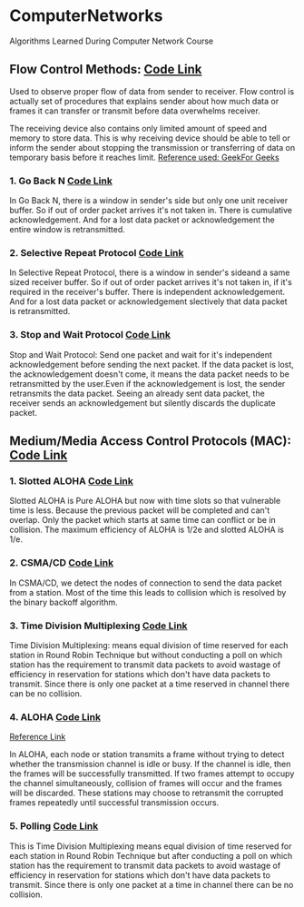 # ComputerNetworks
Algorithms Learned During Computer Network Course

## Flow Control Methods: [Code Link](https://github.com/SourajitaDewasi/ComputerNetworks/tree/main/Flow%20Control%20Methods)
Used to observe proper flow of data from sender to receiver.
Flow control is actually set of procedures that explains sender about how much data or frames it can transfer or transmit before data overwhelms receiver.

The receiving device also contains only limited amount of speed and memory to store data. This is why receiving device should be able to tell or inform the sender about stopping the transmission or transferring of data on temporary basis before it reaches limit. 
[Reference used: GeekFor Geeks ](https://www.geeksforgeeks.org/flow-control-in-data-link-layer/)

### 1. Go Back N [Code Link](https://github.com/SourajitaDewasi/ComputerNetworks/blob/main/Flow%20Control%20Methods/GoBackN.cpp)
In Go Back N, there is a window in sender's side but only one unit receiver buffer. So if out of order packet 
arrives it's not taken in. There is cumulative acknowledgement. And for a lost data packet or acknowledgement 
the entire window is retransmitted. 

### 2. Selective Repeat Protocol [Code Link](https://github.com/SourajitaDewasi/ComputerNetworks/blob/main/Flow%20Control%20Methods/SelectiveRepeat.cpp)
In Selective Repeat Protocol, there is a window in sender's sideand a same sized receiver buffer.
So if out of order packet arrives it's not taken in, if it's required in the receiver's buffer. 
There is independent acknowledgement. And for a lost data packet or acknowledgement slectively that data 
packet is retransmitted.

### 3. Stop and Wait Protocol [Code Link](https://github.com/SourajitaDewasi/ComputerNetworks/blob/main/Flow%20Control%20Methods/StopWait.cpp)
Stop and Wait Protocol: Send one packet and wait for it's independent acknowledgement before sending
the next packet. If the data packet is lost, the acknowledgement doesn't come, it means the data packet
needs to be retransmitted by the user.Even if the acknowledgement is lost, the sender retransmits the 
data packet. Seeing an already sent data packet, the receiver sends an acknowledgement but silently 
discards the duplicate packet.

## Medium/Media Access Control Protocols (MAC): [Code Link](https://github.com/SourajitaDewasi/ComputerNetworks/tree/main/MAC)

### 1. Slotted ALOHA [Code Link](https://github.com/SourajitaDewasi/ComputerNetworks/blob/main/MAC/SlottedALOHA.cpp)
Slotted ALOHA is Pure ALOHA but now with time slots so that vulnerable time is less. Because the previous
packet will be completed and can't overlap. Only the packet which starts at same time can conflict or be in 
collision. The maximum efficiency of ALOHA is 1/2e and slotted ALOHA is 1/e.

### 2. CSMA/CD [Code Link](https://github.com/SourajitaDewasi/ComputerNetworks/blob/main/MAC/CSMACD.cpp)
In CSMA/CD, we detect the nodes of connection to send the data packet from a station. Most of the time
this leads to collision which is resolved by the binary backoff algorithm.

### 3. Time Division Multiplexing [Code Link](https://github.com/SourajitaDewasi/ComputerNetworks/blob/main/MAC/TDM.cpp)
Time Division Multiplexing: means equal division of time reserved for each station in
Round Robin Technique but without conducting a poll on which station has the requirement to transmit 
data packets to avoid wastage of efficiency in reservation for stations which don't have data packets
to transmit. Since there is only one packet at a time reserved in channel there can be no collision.

### 4. ALOHA [Code Link](https://github.com/SourajitaDewasi/ComputerNetworks/blob/main/MAC/ALOHA.cpp)
[Reference Link](https://www.tutorialspoint.com/aloha-protocol-in-computer-network)

In ALOHA, each node or station transmits a frame without trying to detect whether the transmission channel is idle or busy. If the channel is idle, then the frames will be successfully transmitted. If two frames attempt to occupy the channel simultaneously, collision of frames will occur and the frames will be discarded. These stations may choose to retransmit the corrupted frames repeatedly until successful transmission occurs.

### 5. Polling [Code Link](https://github.com/SourajitaDewasi/ComputerNetworks/blob/main/MAC/Polling.cpp)
This is Time Division Multiplexing means equal division of time reserved for each station in
Round Robin Technique but after conducting a poll on which station has the requirement to transmit 
data packets to avoid wastage of efficiency in reservation for stations which don't have data packets
to transmit. Since there is only one packet at a time in channel there can be no collision.
